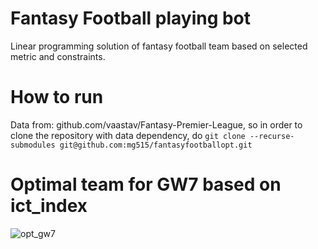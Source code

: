 # Fantasy Football playing bot
Linear programming solution of fantasy football team based on selected metric and constraints.


# How to run
Data from: github.com/vaastav/Fantasy-Premier-League, so in order to clone the repository with data dependency, do
```git clone --recurse-submodules git@github.com:mg515/fantasyfootballopt.git```

# Optimal team for GW7 based on ict_index

![opt_gw7](https://i.imgur.com/NDzfMCt.png)

